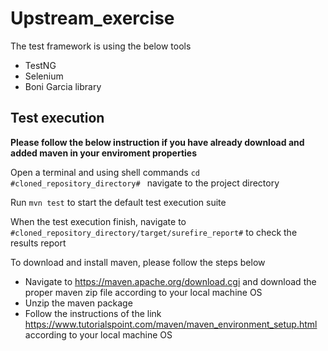 # Upstream_exercise

The test framework is using the below tools
<ul>
<li>TestNG</li>
<li>Selenium</li>
<li>Boni Garcia library</li>
</ul>

<h2>Test execution</h2>

<p><b>Please follow the below instruction if you have already download and added maven in your enviroment properties</b></p>


<p>Open a terminal and using shell commands <code>cd #cloned_repository_directory# </code>  navigate to the project directory</p>
<p> Run <code>mvn test</code> to start the default test execution suite</p>
<p>When the test execution finish, navigate to <code>#cloned_repository_directory/target/surefire_report#</code> to check the results report</p>

<p>To download and install maven, please follow the steps below</p>
<ul>
  <li>Navigate to <a href="https://maven.apache.org/download.cgi">https://maven.apache.org/download.cgi</a> and download the proper maven zip file according to your local machine OS</li>
<li>Unzip the maven package</li>
<li>Follow the instructions of the link <a href="https://www.tutorialspoint.com/maven/maven_environment_setup.html">https://www.tutorialspoint.com/maven/maven_environment_setup.html</a> according to your local machine OS</li>
</ul>  
